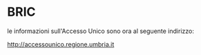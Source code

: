# BRIC

le informazioni sull'Accesso Unico sono ora al seguente indirizzo:

http://accessounico.regione.umbria.it
